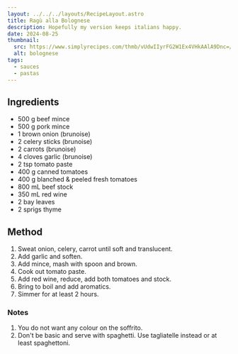 ```yaml
---
layout: ../../../layouts/RecipeLayout.astro
title: Ragù alla Bolognese
description: Hopefully my version keeps italians happy.
date: 2024-08-25
thumbnail:
  src: https://www.simplyrecipes.com/thmb/vUdwIIyrFG2W1Ex4VHkAAlA9Dnc=/1500x0/filters:no_upscale():max_bytes(150000):strip_icc()/Classic-Bolognese-Sauce-METHOD-5-9d66a8862010422a80bce8b4bace9dd2.jpg
  alt: bolognese
tags:
  - sauces
  - pastas
---
```


## Ingredients

- 500 g beef mince 
- 500 g pork mince 
- 1 brown onion (brunoise)
- 2 celery sticks (brunoise)
- 2 carrots (brunoise)
- 4 cloves garlic (brunoise)
- 2 tsp tomato paste
- 400 g canned tomatoes
- 400 g blanched & peeled fresh tomatoes
- 800 mL beef stock
- 350 mL red wine
- 2 bay leaves
- 2 sprigs thyme

## Method

1. Sweat onion, celery, carrot until soft and translucent.
2. Add garlic and soften.
3. Add mince, mash with spoon and brown.
4. Cook out tomato paste.
5. Add red wine, reduce, add both tomatoes and stock.
6. Bring to boil and add aromatics.
7. Simmer for at least 2 hours.

### Notes
1. You do not want any colour on the soffrito.
2. Don't be basic and serve with spaghetti. Use tagliatelle instead or at least spaghettoni.
